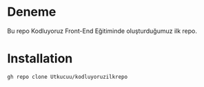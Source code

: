 # Deneme

Bu repo Kodluyoruz Front-End Eğitiminde oluşturduğumuz ilk repo. 

# Installation


```
gh repo clone Utkucuu/kodluyoruzilkrepo
```